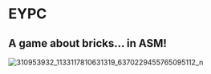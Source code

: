 # EYPC
## A game about bricks... in ASM!






![310953932_1133117810631319_6370229455765095112_n](https://user-images.githubusercontent.com/42554824/204719525-2c85a50c-73be-4294-af41-ab1e10d84fc0.jpg)
